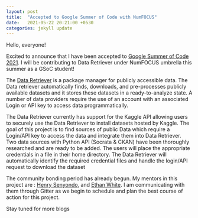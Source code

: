 ```yaml
---
layout: post
title:  "Accepted to Google Summer of Code with NumFOCUS"
date:   2021-05-22 20:21:00 +0530
categories: jekyll update
---
```

Hello, everyone!

Excited to announce that I have been accepted to [Google Summer of Code 2021](https://summerofcode.withgoogle.com/projects/#4609055466717184). I will be contributing to Data Retriever under NumFOCUS umbrella this summer as a GSoC student! 

The [Data Retriever](https://retriever.readthedocs.io/en/latest/) is a package manager for publicly accessible data. The Data retriever automatically finds, downloads, and pre-processes publicly available datasets and it stores these datasets in a ready-to-analyze state. A number of data providers require the use of an account with an associated Login or API key to access data programmatically. 

The Data Retriever currently has support for the Kaggle API allowing users to securely use the Data Retriever to install datasets hosted by Kaggle. The goal of this project is to find sources of public Data which require a Login/API key to access the data and integrate them into Data Retriever. Two data sources with Python API (Socrata & CKAN) have been thoroughly researched and are ready to be added. The users will place the appropriate credentials in a file in their home directory. The Data Retriever will automatically identify the required credential files and handle the login/API request to download the dataset

The community bonding period has already begun. My mentors in this project are : [Henry Senyondo](https://github.com/henrykironde), and [Ethan White](https://github.com/ethanwhite). I am communicating with them through Gitter as we begin to schedule and plan the best course of action for this project.

Stay tuned for more blogs
